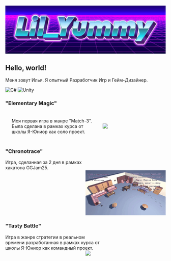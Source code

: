 ![Header](https://github.com/lilYummy228/lilYummy228/blob/main/Assets/Title.jpg)

<h2> Hello, world! </h2>
Меня зовут Илья. Я опытный Разработчик Игр и Гейм-Дизайнер.

<img src="https://cdn.jsdelivr.net/gh/devicons/devicon/icons/csharp/csharp-original.svg" width="50" alt="C#"> <img src="https://cdn.jsdelivr.net/gh/devicons/devicon/icons/unity/unity-original.svg" width="50" alt="Unity">

<h3>"Elementary Magic"</h3>
	<div style="display: flex; align-items: center;	justify-content: space-between; width: 60%; gap: 20px; padding: 20px;">
		Моя первая игра в жанре "Match-3". Была сделана в рамках курса от школы Я-Юниор как соло проект.
		<img src="https://github.com/lilYummy228/lilYummy228/blob/main/Assets/ElementaryMagic.gif" style="text-align: right; width: 40%; text-align: right; flex: 1;">
	</div>
	<div style="clear: both;"> </div>

<h3>"Chronotrace"</h3>
	<div style="float: left; width: 60%; gap: 20px;">
		Игра, сделанная за 2 дня в рамках хакатона GGJam25.
	</div>
		<img src="https://github.com/lilYummy228/lilYummy228/blob/main/Assets/Chronotrace.gif" style="float: right; width: 50%;">
	<div style="clear: both;"></div>

<h3>"Tasty Battle"</h3>
	<div style="float: left; width: 60%; gap: 20px;">
		Игра в жанре стратегии в реальном времени разработанная в рамках курса от школы Я-Юниор как командный проект.
	</div>
		<img src="https://github.com/lilYummy228/lilYummy228/blob/main/Assets/TastyBattle.gif" style="float: right; width: 50%;">
	<div style="clear: both;"></div>
